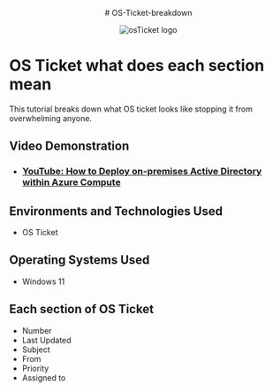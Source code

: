 <p align="center">
# OS-Ticket-breakdown
<p align="center">
<img src="https://i.imgur.com/Clzj7Xs.png" alt="osTicket logo"/>
</p>

<h1> OS Ticket what does each section mean </h1>
This tutorial breaks down what OS ticket looks like stopping it from overwhelming anyone.<br />


<h2>Video Demonstration</h2>

- ### [YouTube: How to Deploy on-premises Active Directory within Azure Compute](https://www.youtube.com)

<h2>Environments and Technologies Used</h2>

- OS Ticket

<h2>Operating Systems Used </h2>

- Windows 11

<h2>Each section of OS Ticket</h2>

- Number
- Last Updated
- Subject
- From
- Priority
- Assigned to 
